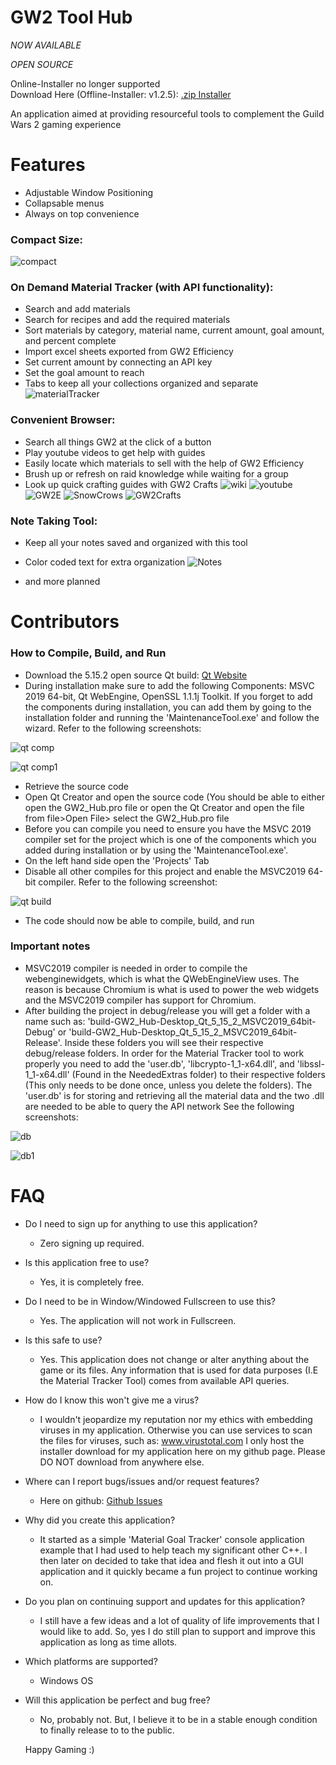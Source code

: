 # GW2 Tool Hub

*NOW AVAILABLE*

*OPEN SOURCE*

Online-Installer no longer supported
<br>Download Here (Offline-Installer: v1.2.5): <a href="https://www.dropbox.com/s/fknh7nvud73vuzp/GW2ToolHub_Installer_1_2_5.zip?dl=1"> .zip Installer </a>

An application aimed at providing resourceful tools to complement the Guild Wars 2 gaming experience 

# Features

- Adjustable Window Positioning
- Collapsable menus
- Always on top convenience

### Compact Size:
![compact](https://user-images.githubusercontent.com/54217603/123020989-1b2ed880-d388-11eb-8fe4-d74ca8a4a086.png)

### On Demand Material Tracker (with API functionality):
- Search and add materials
- Search for recipes and add the required materials
- Sort materials by category, material name, current amount, goal amount, and percent complete
- Import excel sheets exported from GW2 Efficiency 
- Set current amount by connecting an API key
- Set the goal amount to reach
- Tabs to keep all your collections organized and separate
![materialTracker](https://user-images.githubusercontent.com/54217603/123021000-2255e680-d388-11eb-8468-78a63f5e1e6e.png)

### Convenient Browser:
- Search all things GW2 at the click of a button
- Play youtube videos to get help with guides
- Easily locate which materials to sell with the help of GW2 Efficiency
- Brush up or refresh on raid knowledge while waiting for a group
- Look up quick crafting guides with GW2 Crafts
![wiki](https://user-images.githubusercontent.com/54217603/123021024-2b46b800-d388-11eb-8104-34321d700ace.png)
![youtube](https://user-images.githubusercontent.com/54217603/123021031-2f72d580-d388-11eb-990c-35808380a748.png)
![GW2E](https://user-images.githubusercontent.com/54217603/123021038-31d52f80-d388-11eb-8e78-663b89685792.png)
![SnowCrows](https://user-images.githubusercontent.com/54217603/123021053-3699e380-d388-11eb-96cf-584979e1d35f.png)
![GW2Crafts](https://user-images.githubusercontent.com/54217603/123021113-5204ee80-d388-11eb-8852-e613d3cfaf0d.png)


### Note Taking Tool:
- Keep all your notes saved and organized with this tool
- Color coded text for extra organization
![Notes](https://user-images.githubusercontent.com/54217603/123021130-5a5d2980-d388-11eb-90ab-3e74b4d31cf1.png)

- and more planned

# Contributors 

### How to Compile, Build, and Run

- Download the 5.15.2 open source Qt build: [Qt Website](https://www.qt.io/download-qt-installer?hsCtaTracking=99d9dd4f-5681-48d2-b096-470725510d34%7C074ddad0-fdef-4e53-8aa8-5e8a876d6ab4)
- During installation make sure to add the following Components: MSVC 2019 64-bit, Qt WebEngine, OpenSSL 1.1.1j Toolkit. If you forget to add the components during installation, you can add them by going to the installation folder and running the 'MaintenanceTool.exe' and follow the wizard. Refer to the following screenshots:

![qt comp](https://user-images.githubusercontent.com/54217603/119823730-2430a500-bec3-11eb-9879-a1d0b88a8a4e.png)

![qt comp1](https://user-images.githubusercontent.com/54217603/119823914-53471680-bec3-11eb-9540-798e914cdd59.png)

- Retrieve the source code
- Open Qt Creator and open the source code (You should be able to either open the GW2_Hub.pro file or open the Qt Creator and open the file from file>Open File> select the GW2_Hub.pro file
- Before you can compile you need to ensure you have the MSVC 2019 compiler set for the project which is one of the components which you added during installation or by using the 'MaintenanceTool.exe'.
- On the left hand side open the 'Projects' Tab
- Disable all other compiles for this project and enable the MSVC2019 64-bit compiler. Refer to the following screenshot:

![qt build](https://user-images.githubusercontent.com/54217603/119825105-9d7cc780-bec4-11eb-9e53-86533c5bad70.png)

- The code should now be able to compile, build, and run

### Important notes

- MSVC2019 compiler is needed in order to compile the webenginewidgets, which is what the QWebEngineView uses. The reason is because Chromium is what is used to power the web widgets and the MSVC2019 compiler has support for Chromium.
- After building the project in debug/release you will get a folder with a name such as: 'build-GW2_Hub-Desktop_Qt_5_15_2_MSVC2019_64bit-Debug' or 'build-GW2_Hub-Desktop_Qt_5_15_2_MSVC2019_64bit-Release'. Inside these folders you will see their respective debug/release folders. In order for the Material Tracker tool to work properly you need to add the 'user.db', 'libcrypto-1_1-x64.dll', and 'libssl-1_1-x64.dll' (Found in the NeededExtras folder) to their respective folders (This only needs to be done once, unless you delete the folders). The 'user.db' is for storing and retrieving all the material data and the two .dll are needed to be able to query the API network See the following screenshots:

![db](https://user-images.githubusercontent.com/54217603/119827553-44626300-bec7-11eb-92dc-27190a72b0a8.png)

![db1](https://user-images.githubusercontent.com/54217603/119827558-46c4bd00-bec7-11eb-9053-d57195d1d56a.png)

# FAQ

- Do I need to sign up for anything to use this application?
    - Zero signing up required.
    
- Is this application free to use?
    - Yes, it is completely free.

- Do I need to be in Window/Windowed Fullscreen to use this?
    - Yes. The application will not work in Fullscreen.
    
- Is this safe to use?
    - Yes. This application does not change or alter anything about the game or its files.
      Any information that is used for data purposes (I.E the Material Tracker Tool)
      comes from available API queries. 

- How do I know this won't give me a virus?
    - I wouldn't jeopardize my reputation nor my ethics with embedding viruses in my application.
      Otherwise you can use services to scan the files for viruses,
      such as: <a href="https://www.virustotal.com/gui/"> www.virustotal.com </a>
      I only host the installer download for my application here on my github page. 
      Please DO NOT download from anywhere else.
      
- Where can I report bugs/issues and/or request features?
    - Here on github: <a href="https://github.com/Michael-R-R/GW2_Hub/issues"> Github Issues </a>

- Why did you create this application?
    - It started as a simple 'Material Goal Tracker' console application example
      that I had used to help teach my significant other C++. I then later on
      decided to take that idea and flesh it out into a GUI application and it 
      quickly became a fun project to continue working on. 

- Do you plan on continuing support and updates for this application?
    - I still have a few ideas and a lot of quality of life 
      improvements that I would like to add. So, yes I do still 
      plan to support and improve this application as long as time allots.
      
- Which platforms are supported?
    - Windows OS
      
- Will this application be perfect and bug free?
    - No, probably not. But, I believe it to be in a stable enough
      condition to finally release to to the public.
     
   Happy Gaming :)
      

